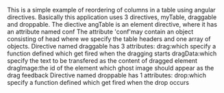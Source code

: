This is a simple example of reordering of columns in a table using angular directives.
Basically this application uses 3 directives, myTable, draggable and droppable.
The diective angTable is an element directive, where it has an attribute named conf
The attribute 'conf'may contain an object consisting of head where we specify the table headers and one array of objects.
Directive named draggable has 3 attributes:
  drag:which specify a function defined which get fired when the dragging starts
  dragData:which specify the text to be transfered as the content of dragged element
  dragImage:the id of the element which ghost image should appear as the drag feedback
Directive named droppable has 1 attributes:
  drop:which specify a function defined which get fired when the drop occurs  